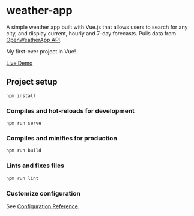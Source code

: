 # weather-app

A simple weather app built with Vue.js that allows users to search for any city, and display current, hourly and 7-day forecasts. Pulls data from [OpenWeatherApp API](https://openweathermap.org/).

My first-ever project in Vue!

[Live Demo](https://akirazian.github.io/weather-app/)

## Project setup
```
npm install
```
### Compiles and hot-reloads for development
```
npm run serve
```
### Compiles and minifies for production
```
npm run build
```
### Lints and fixes files
```
npm run lint
```
### Customize configuration
See [Configuration Reference](https://cli.vuejs.org/config/).
